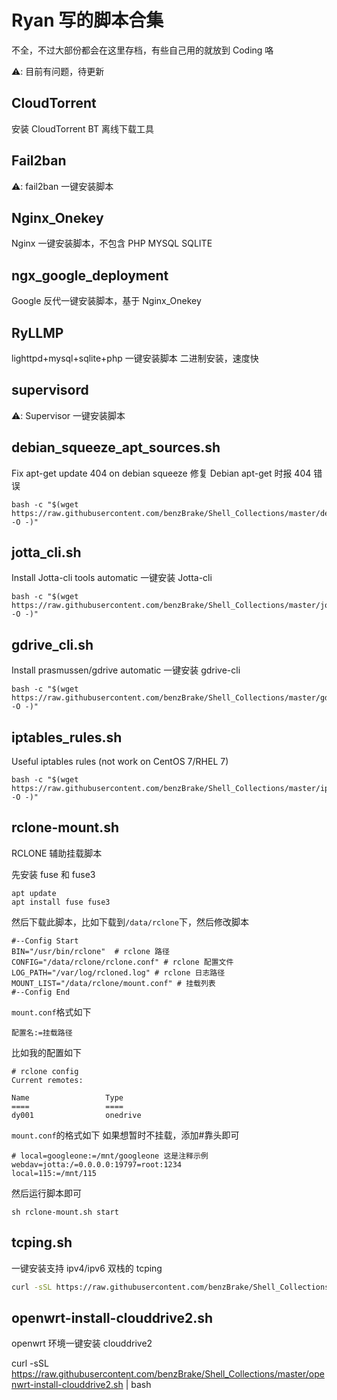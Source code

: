 # Ryan 写的脚本合集

不全，不过大部份都会在这里存档，有些自己用的就放到 Coding 咯

:warning:: 目前有问题，待更新

## CloudTorrent

安装 CloudTorrent BT 离线下载工具

## Fail2ban

:warning:: fail2ban 一键安装脚本

## Nginx_Onekey

Nginx 一键安装脚本，不包含 PHP MYSQL SQLITE

## ngx_google_deployment

Google 反代一键安装脚本，基于 Nginx_Onekey

## RyLLMP

lighttpd+mysql+sqlite+php 一键安装脚本
二进制安装，速度快

## supervisord

:warning:: Supervisor 一键安装脚本

## debian_squeeze_apt_sources.sh

Fix apt-get update 404 on debian squeeze
修复 Debian apt-get 时报 404 错误

```shell
bash -c "$(wget https://raw.githubusercontent.com/benzBrake/Shell_Collections/master/debian_squeeze_apt_sources.sh -O -)"
```

## jotta_cli.sh

Install Jotta-cli tools automatic
一键安装 Jotta-cli

```shell
bash -c "$(wget https://raw.githubusercontent.com/benzBrake/Shell_Collections/master/jotta_cli.sh -O -)"
```

## gdrive_cli.sh

Install prasmussen/gdrive automatic
一键安装 gdrive-cli

```shell
bash -c "$(wget https://raw.githubusercontent.com/benzBrake/Shell_Collections/master/gdrive_cli.sh -O -)"
```

## iptables_rules.sh

Useful iptables rules (not work on CentOS 7/RHEL 7)

```shell
bash -c "$(wget https://raw.githubusercontent.com/benzBrake/Shell_Collections/master/iptables_rules.sh -O -)"
```

## rclone-mount.sh

RCLONE 辅助挂载脚本

先安装 fuse 和 fuse3

```shell
apt update
apt install fuse fuse3
```

然后下载此脚本，比如下载到`/data/rclone`下，然后修改脚本

```shell
#--Config Start
BIN="/usr/bin/rclone"  # rclone 路径
CONFIG="/data/rclone/rclone.conf" # rclone 配置文件
LOG_PATH="/var/log/rcloned.log" # rclone 日志路径
MOUNT_LIST="/data/rclone/mount.conf" # 挂载列表
#--Config End
```

`mount.conf`格式如下

```
配置名:=挂载路径
```

比如我的配置如下

```shell
# rclone config
Current remotes:

Name                 Type
====                 ====
dy001                onedrive
```

`mount.conf`的格式如下
如果想暂时不挂载，添加#靠头即可

```
# local=googleone:=/mnt/googleone 这是注释示例
webdav=jotta:/=0.0.0.0:19797=root:1234
local=115:=/mnt/115
```

然后运行脚本即可

```shell
sh rclone-mount.sh start
```

## tcping.sh

一键安装支持 ipv4/ipv6 双栈的 tcping

```bash
curl -sSL https://raw.githubusercontent.com/benzBrake/Shell_Collections/master/tcping.sh | sh
```

## openwrt-install-clouddrive2.sh

openwrt 环境一键安装 clouddrive2

curl -sSL https://raw.githubusercontent.com/benzBrake/Shell_Collections/master/openwrt-install-clouddrive2.sh | bash

